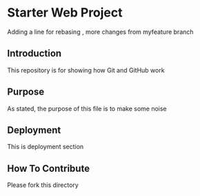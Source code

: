 # Starter Web Project

Adding a line for rebasing
, more changes from myfeature branch
## Introduction

This repository is for showing how Git and GitHub work

## Purpose

As stated, the purpose of this file is to make some noise

## Deployment

This is deployment section

## How To Contribute

Please fork this directory